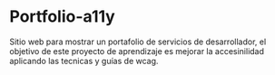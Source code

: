 # Portfolio-a11y
Sitio web para mostrar un portafolio de servicios de desarrollador, el objetivo de este proyecto de aprendizaje es mejorar la accesinilidad aplicando las tecnicas y guías de wcag.
